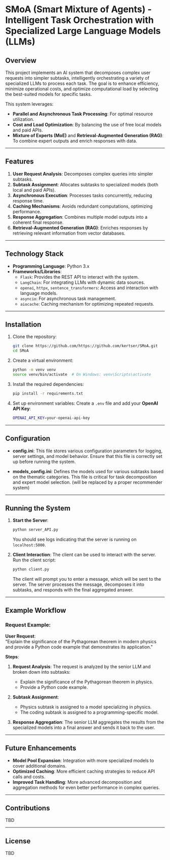 
# SMoA (Smart Mixture of Agents) - Intelligent Task Orchestration with Specialized Large Language Models (LLMs)

## Overview

This project implements an AI system that decomposes complex user requests into simpler subtasks, intelligently orchestrating a variety of specialized LLMs to process each task. The goal is to enhance efficiency, minimize operational costs, and optimize computational load by selecting the best-suited models for specific tasks. 

This system leverages:
- **Parallel and Asynchronous Task Processing**: For optimal resource utilization.
- **Cost and Load Optimization**: By balancing the use of free local models and paid APIs.
- **Mixture of Experts (MoE)** and **Retrieval-Augmented Generation (RAG)**: To combine expert outputs and enrich responses with data.

---

## Features

1. **User Request Analysis**: Decomposes complex queries into simpler subtasks.
2. **Subtask Assignment**: Allocates subtasks to specialized models (both local and paid APIs).
3. **Asynchronous Execution**: Processes tasks concurrently, reducing response time.
4. **Caching Mechanisms**: Avoids redundant computations, optimizing performance.
5. **Response Aggregation**: Combines multiple model outputs into a coherent final response.
6. **Retrieval-Augmented Generation (RAG)**: Enriches responses by retrieving relevant information from vector databases.

---

## Technology Stack

- **Programming Language**: Python 3.x
- **Frameworks/Libraries**:
  - `Flask`: Provides the REST API to interact with the system.
  - `LangChain`: For integrating LLMs with dynamic data sources.
  - `openai`, `httpx`, `sentence_transformers`: Access and interaction with language models.
  - `asyncio`: For asynchronous task management.
  - `aiocache`: Caching mechanism for optimizing repeated requests.

---

## Installation

1. Clone the repository:
   ```bash
   git clone https://github.com/https://github.com/kertser/SMoA.git
   cd SMoA
   ```

2. Create a virtual environment:
   ```bash
   python -m venv venv
   source venv/bin/activate  # On Windows: venv\Scripts\activate
   ```

3. Install the required dependencies:
   ```bash
   pip install -r requirements.txt
   ```

4. Set up environment variables:
   Create a `.env` file and add your **OpenAI API Key**:
   ```bash
   OPENAI_API_KEY=your-openai-api-key
   ```

---

## Configuration

- **config.ini**: This file stores various configuration parameters for logging, server settings, and model behavior. Ensure that this file is correctly set up before running the system.
  
- **models_config.ini**: Defines the models used for various subtasks based on the thematic categories. This file is critical for task decomposition and expert model selection.
  (will be replaced by a proper recommender system)
---

## Running the System

1. **Start the Server**:
   ```bash
   python server_API.py
   ```
   You should see logs indicating that the server is running on `localhost:5000`.

2. **Client Interaction**:
   The client can be used to interact with the server. Run the client script:
   ```bash
   python client.py
   ```
   The client will prompt you to enter a message, which will be sent to the server. The server processes the message, decomposes it into subtasks, and responds with the final aggregated answer.

---

## Example Workflow

### Request Example:

**User Request**:  
"Explain the significance of the Pythagorean theorem in modern physics and provide a Python code example that demonstrates its application."

**Steps**:
1. **Request Analysis**: The request is analyzed by the senior LLM and broken down into subtasks:
   - Explain the significance of the Pythagorean theorem in physics.
   - Provide a Python code example.
   
2. **Subtask Assignment**:
   - Physics subtask is assigned to a model specializing in physics.
   - The coding subtask is assigned to a programming-specific model.

3. **Response Aggregation**: The senior LLM aggregates the results from the specialized models into a final answer and sends it back to the user.

---

## Future Enhancements

- **Model Pool Expansion**: Integration with more specialized models to cover additional domains.
- **Optimized Caching**: More efficient caching strategies to reduce API calls and costs.
- **Improved Task Handling**: More advanced decomposition and aggregation methods for even better performance in complex queries.

---

## Contributions

TBD

---

## License

TBD